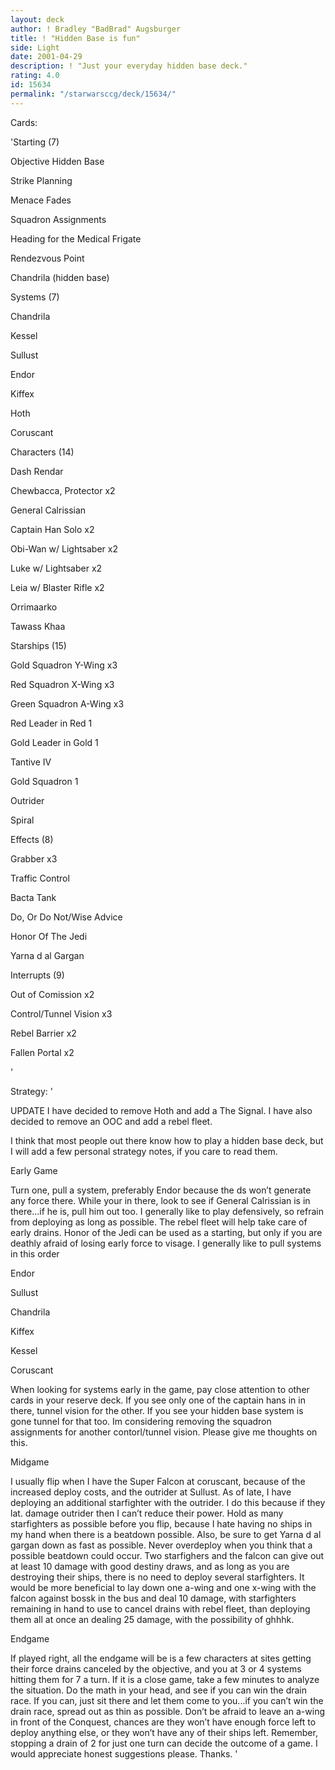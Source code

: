 ```yaml
---
layout: deck
author: ! Bradley "BadBrad" Augsburger
title: ! "Hidden Base is fun"
side: Light
date: 2001-04-29
description: ! "Just your everyday hidden base deck."
rating: 4.0
id: 15634
permalink: "/starwarsccg/deck/15634/"
---
```

Cards: 

'Starting (7)

Objective Hidden Base

Strike Planning

Menace Fades 

Squadron Assignments

Heading for the Medical Frigate

Rendezvous Point

Chandrila (hidden base)


Systems (7)

Chandrila

Kessel

Sullust

Endor

Kiffex

Hoth

Coruscant


Characters (14)

Dash Rendar

Chewbacca, Protector x2

General Calrissian

Captain Han Solo x2

Obi-Wan w/ Lightsaber x2

Luke w/ Lightsaber x2

Leia w/ Blaster Rifle x2

Orrimaarko

Tawass Khaa


Starships (15)

Gold Squadron Y-Wing x3

Red Squadron X-Wing x3

Green Squadron A-Wing x3

Red Leader in Red 1

Gold Leader in Gold 1

Tantive IV

Gold Squadron 1

Outrider

Spiral


Effects (8)

Grabber x3

Traffic Control

Bacta Tank

Do, Or Do Not/Wise Advice

Honor Of The Jedi

Yarna d al Gargan


Interrupts (9)

Out of Comission x2

Control/Tunnel Vision x3

Rebel Barrier x2

Fallen Portal x2


'

Strategy: '

   UPDATE  I have decided to remove Hoth and add a The Signal.  I have also decided to remove an OOC and add a rebel fleet. 





 I think that most people out there know how to play a hidden base deck, but I will add a few personal strategy notes, if you care to read them.


Early Game

Turn one, pull a system, preferably Endor because the ds won’t generate any force there.  While your in there, look to see if General Calrissian is in there...if he is, pull him out too.  I generally like to play defensively, so refrain from deploying as long as possible.  The rebel fleet will help take care of early drains.  Honor of the Jedi can be used as a starting, but only if you are deathly afraid of losing early force to visage.  I generally like to pull systems in this order

Endor

Sullust

Chandrila

Kiffex

Kessel 

Coruscant

When looking for systems early in the game, pay close attention to other cards in your reserve deck.  If you see only one of the captain hans in in there, tunnel vision for the other.  If you see your hidden base system is gone tunnel for that too.  Im considering removing the squadron assignments for another contorl/tunnel vision.  Please give me thoughts on this.  


Midgame

I usually flip when I have the Super Falcon at coruscant, because of the increased deploy costs, and the outrider at Sullust.  As of late, I have deploying an additional starfighter with the outrider.  I do this because if they lat. damage outrider then I can’t reduce their power.  Hold as many starfighters as possible before you flip, because I hate having no ships in my hand when there is a beatdown possible.  Also, be sure to get Yarna d al gargan down as fast as possible.  Never overdeploy when you think that a possible beatdown could occur.  Two starfighers and the falcon can give out at least 10 damage with good destiny draws, and as long as you are destroying their ships, there is no need to deploy several starfighters.  It would be more beneficial to lay down one a-wing and one x-wing with the falcon against bossk in the bus and deal 10 damage, with starfighters remaining in hand to use to cancel drains with rebel fleet, than deploying them all at once an dealing 25 damage, with the possibility of ghhhk.


Endgame  

If played right, all the endgame will be is a few characters at sites getting their force drains canceled by the objective, and you at 3 or 4 systems hitting them for 7 a turn.  If it is a close game, take a few minutes to analyze the situation.  Do the math in your head, and see if you can win the drain race.  If you can, just sit there and let them come to you...if you can’t win the drain race, spread out as thin as possible.  Don’t be afraid to leave an a-wing in front of the Conquest, chances are they won’t have enough force left to deploy anything else, or they won’t have any of their ships left.  Remember, stopping a drain of 2 for just one turn can decide the outcome of a game.  I would appreciate honest suggestions please.  Thanks.  '
